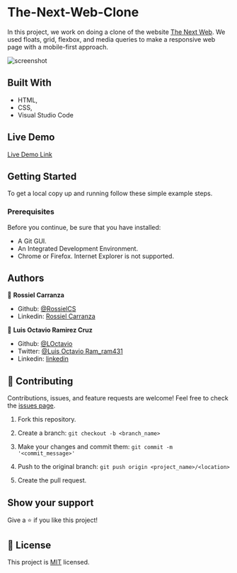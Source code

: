# The-Next-Web-Clone

In this project, we work on doing a clone of the website [The Next Web](https://thenextweb.com/). 
We used floats, grid, flexbox, and media queries to make a responsive web page with a mobile-first approach.

![screenshot](https://user-images.githubusercontent.com/60085697/76800569-b236d900-67b2-11ea-90e7-66717ffb1003.png)

## Built With

- HTML,
- CSS,
- Visual Studio Code

## Live Demo

[Live Demo Link](https://rossielcs-the-next-web.netlify.app/)


## Getting Started

To get a local copy up and running follow these simple example steps.

### Prerequisites
Before you continue, be sure that you have installed:
* A Git GUI.
* An Integrated Development Environment.
* Chrome or Firefox. Internet Explorer is not supported. 

## Authors

👤 **Rossiel Carranza**

* Github: [@RossielCS](https://github.com/RossielCS)
* Linkedin: [Rossiel Carranza](https://www.linkedin.com/in/rossiel-carranza/)

👤 **Luis Octavio Ramirez Cruz**

* Github: [@LOctavio](https://github.com/LOctavio)
* Twitter: [@Luis Octavio Ram_ram431](https://twitter.com/Octavio_ram431)
* Linkedin: [linkedin](https://www.linkedin.com/in/luis-octavio-ramirez-cruz-714521178/)

## 🤝 Contributing

Contributions, issues, and feature requests are welcome!
Feel free to check the [issues page](issues/).

1. Fork this repository.

2. Create a branch: `git checkout -b <branch_name>`

3. Make your changes and commit them: `git commit -m '<commit_message>'`

4. Push to the original branch: `git push origin <project_name>/<location>`

5. Create the pull request.


## Show your support

Give a ⭐️ if you like this project!

## 📝 License

This project is [MIT](lic.url) licensed.
